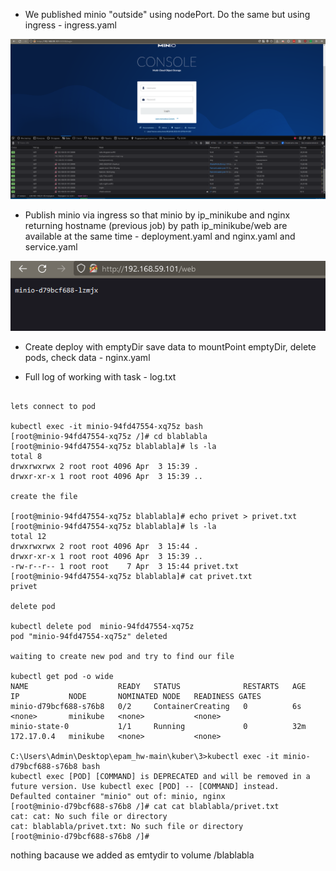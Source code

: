 * We published minio "outside" using nodePort. Do the same but using ingress - ingress.yaml

![image](https://raw.githubusercontent.com/runalsh/epam_hw/main/kuber/3/1.PNG)

* Publish minio via ingress so that minio by ip_minikube and nginx returning hostname (previous job) by path ip_minikube/web are available at the same time -  deployment.yaml and nginx.yaml and service.yaml

![image](https://raw.githubusercontent.com/runalsh/epam_hw/main/kuber/3/2.PNG)

* Create deploy with emptyDir save data to mountPoint emptyDir, delete pods, check data -  nginx.yaml

* Full log of working with task - log.txt
```

lets connect to pod

kubectl exec -it minio-94fd47554-xq75z bash
[root@minio-94fd47554-xq75z /]# cd blablabla
[root@minio-94fd47554-xq75z blablabla]# ls -la
total 8
drwxrwxrwx 2 root root 4096 Apr  3 15:39 .
drwxr-xr-x 1 root root 4096 Apr  3 15:39 ..

create the file

[root@minio-94fd47554-xq75z blablabla]# echo privet > privet.txt
[root@minio-94fd47554-xq75z blablabla]# ls -la
total 12
drwxrwxrwx 2 root root 4096 Apr  3 15:44 .
drwxr-xr-x 1 root root 4096 Apr  3 15:39 ..
-rw-r--r-- 1 root root    7 Apr  3 15:44 privet.txt
[root@minio-94fd47554-xq75z blablabla]# cat privet.txt
privet

delete pod

kubectl delete pod  minio-94fd47554-xq75z
pod "minio-94fd47554-xq75z" deleted

waiting to create new pod and try to find our file

kubectl get pod -o wide
NAME                    READY   STATUS              RESTARTS   AGE   IP           NODE       NOMINATED NODE   READINESS GATES
minio-d79bcf688-s76b8   0/2     ContainerCreating   0          6s    <none>       minikube   <none>           <none>
minio-state-0           1/1     Running             0          32m   172.17.0.4   minikube   <none>           <none>

C:\Users\Admin\Desktop\epam_hw-main\kuber\3>kubectl exec -it minio-d79bcf688-s76b8 bash
kubectl exec [POD] [COMMAND] is DEPRECATED and will be removed in a future version. Use kubectl exec [POD] -- [COMMAND] instead.
Defaulted container "minio" out of: minio, nginx
[root@minio-d79bcf688-s76b8 /]# cat cat blablabla/privet.txt
cat: cat: No such file or directory
cat: blablabla/privet.txt: No such file or directory
[root@minio-d79bcf688-s76b8 /]#
```
nothing bacause we added as emtydir to volume /blablabla








